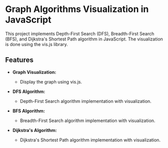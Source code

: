# Graph Algorithms Visualization in JavaScript

This project implements Depth-First Search (DFS), Breadth-First Search (BFS), and Dijkstra's Shortest Path algorithm in JavaScript. The visualization is done using the vis.js library.

## Features

- **Graph Visualization:**
  - Display the graph using vis.js.

- **DFS Algorithm:**
  - Depth-First Search algorithm implementation with visualization.

- **BFS Algorithm:**
  - Breadth-First Search algorithm implementation with visualization.

- **Dijkstra's Algorithm:**
  - Dijkstra's Shortest Path algorithm implementation with visualization.
